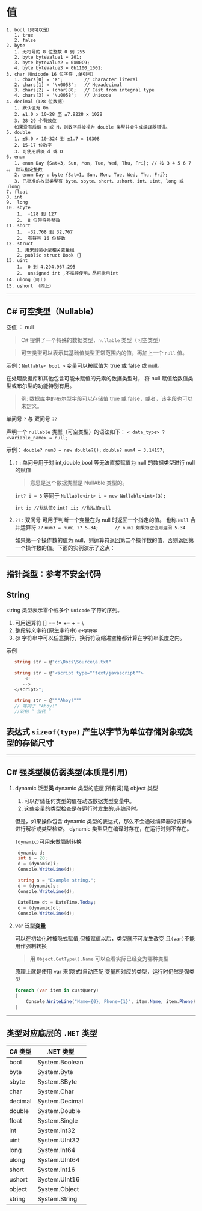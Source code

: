 # 值

    1. bool（只可以是）
       1. true
       2. false
    2. byte
       1. 无符号的 8 位整数 0 到 255
       2. byte byteValue1 = 201;
       3. byte byteValue2 = 0x00C9;
       4. byte byteValue3 = 0b1100_1001;
    3. char（Unicode 16 位字符 ,单引号）
       1. chars[0] = 'X';        // Character literal
       2. chars[1] = '\x0058';   // Hexadecimal
       3. chars[2] = (char)88;   // Cast from integral type
       4. chars[3] = '\u0058';   // Unicode
    4. decimal（128 位数据）
       1. 默认值为 0m
       2. ±1.0 x 10-28 至 ±7.9228 x 1028
       3. 28-29 个有效位
       如果没有后缀 m 或 M，则数字将被视为 double 类型并会生成编译器错误。
    5. double
       1. ±5.0 × 10−324 到 ±1.7 × 10308
       2. 15-17 位数字
       3. 可使用后缀 d 或 D
    6. enum
       1. enum Day {Sat=3, Sun, Mon, Tue, Wed, Thu, Fri}; // 按 3 4 5 6 7 。。 默认指定整数
       2. enum Day : byte {Sat=1, Sun, Mon, Tue, Wed, Thu, Fri};
       3. 已批准的枚举类型有 byte、sbyte、short、ushort、int、uint, long 或 ulong
    7. float
    8. int
    9.  long
    10. sbyte
        1.  -128 到 127
        2.  8 位带符号整数
    11. short
        1.  -32,768 到 32,767
        2.  有符号 16 位整数
    12. struct
        1. 用来封装小型相关变量组
        2. public struct Book {}
    13. uint
        1.  0 到 4,294,967,295
        2.  unsigned int ,不推荐使用，尽可能用int
    14. ulong（同上）
    15. ushort （同上）

------

## C# 可空类型（Nullable）

   空值 ： null

> C# 提供了一个特殊的数据类型，`nullable` 类型（可空类型）

> 可空类型可以表示其基础值类型正常范围内的值，再加上一个 `null` 值。

示例：`Nullable< bool >` 变量可以被赋值为 true 或 false 或 null。

   在处理数据库和其他包含可能未赋值的元素的数据类型时，
   将 null 赋值给数值类型或布尔型的功能特别有用。

   > 例: 数据库中的布尔型字段可以存储值 true 或 false，或者，该字段也可以未定义。

单问号 `?` 与 双问号 `??`

声明一个 `nullable` 类型（可空类型）的语法如下：
   `< data_type> ? <variable_name> = null;`

   示例：
      `double? num3 = new double?();`
      `double? num4 = 3.14157;`

1. `?` : 单问号用于对 int,double,bool 等无法直接赋值为 null 的数据类型进行 null 的赋值
   > 意思是这个数据类型是 NullAble 类型的。

   `int? i = 3`
   等同于
   `Nullable<int> i = new Nullable<int>(3);`

   `int i; //默认值0`
   `int? ii; //默认值null`

2. `??` : 双问号 可用于判断一个变量在为 null 时返回一个指定的值。
   也称 `Null` 合并运算符 `??`
   `num3 = num1 ?? 5.34;      // num1 如果为空值则返回 5.34`

   如果第一个操作数的值为 null，则运算符返回第二个操作数的值，否则返回第一个操作数的值。下面的实例演示了这点：

-----

## 指针类型：参考不安全代码

## String

   string 类型表示零个或多个 `Unicode` 字符的序列。

1. 可用运算符 [] == != += + = \
2. 整段转义字符(原生字符串) `@+字符串`
3. @ 字符串中可以任意换行，换行符及缩进空格都计算在字符串长度之内。

示例

```C#
   string str = @"c:\Docs\Source\a.txt"

   string str = @"<script type=""text/javascript"">
       <!--
      -->
   </script>";

   string str = @"""Ahoy!"""
   // 等同于 "Ahoy!"
   //双倍 “ 指代 “
```

## 表达式 `sizeof(type)` 产生以字节为单位存储对象或类型的存储尺寸

----

## C# 强类型模仿弱类型(本质是引用)

1. dynamic 泛型**类**
   dynamic 类型的底层(所有类)是 object 类型

   1. 可以存储任何类型的值在动态数据类型变量中。
   2. 这些变量的类型检查是在运行时发生的,非编译时。

   但是，如果操作包含 dynamic 类型的表达式，那么不会通过编译器对该操作进行解析或类型检查。
   dynamic 类型只在编译时存在，在运行时则不存在。

   `(dynamic)`可用来做强制转换

   ```c#
    dynamic d;
    int i = 20;
    d = (dynamic)i;
    Console.WriteLine(d);

    string s = "Example string.";
    d = (dynamic)s;
    Console.WriteLine(d);

    DateTime dt = DateTime.Today;
    d = (dynamic)dt;
    Console.WriteLine(d);
   ```

2. var 泛型**变量**

   可以在初始化时被隐式赋值,但被赋值以后，类型就不可发生改变
   且`(var)`不能用作强制转换

   > 用 `Object.GetType().Name` 可以查看实际已经变为哪种类型

   原理上就是使用 var 来(隐式)自动匹配 变量所对应的类型，运行时仍然是强类型

   ```C#
   foreach (var item in custQuery)
   {
       Console.WriteLine("Name={0}, Phone={1}", item.Name, item.Phone);
   }
   ```

----

## 类型对应底层的 `.NET` 类型

| C# 类型 | .NET 类型      |
| ------- | -------------- |
| bool    | System.Boolean |
| byte    | System.Byte    |
| sbyte   | System.SByte   |
| char    | System.Char    |
| decimal | System.Decimal |
| double  | System.Double  |
| float   | System.Single  |
| int     | System.Int32   |
| uint    | System.UInt32  |
| long    | System.Int64   |
| ulong   | System.UInt64  |
| short   | System.Int16   |
| ushort  | System.UInt16  |
| object  | System.Object  |
| string  | System.String  |
